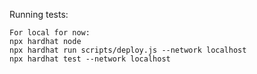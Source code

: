 Running tests:

```
For local for now:
npx hardhat node
npx hardhat run scripts/deploy.js --network localhost
npx hardhat test --network localhost
```